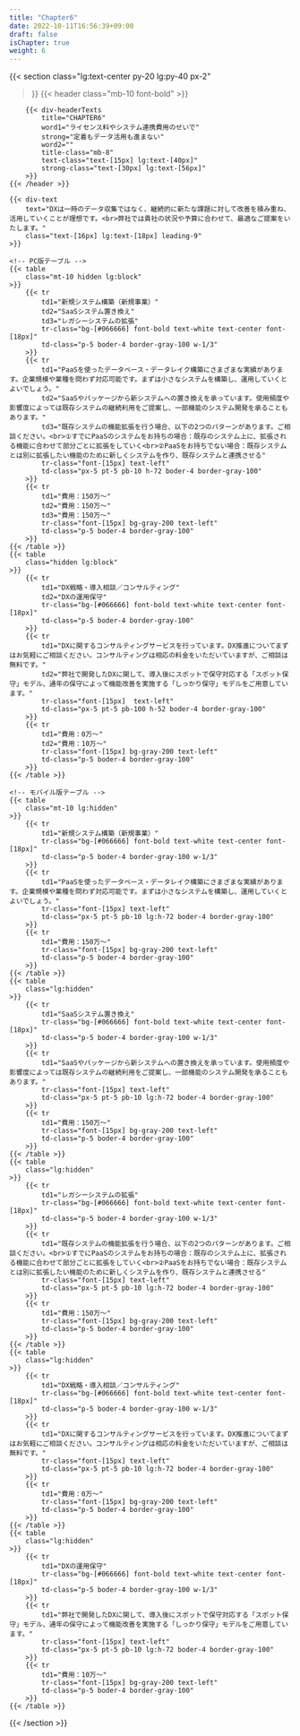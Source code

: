 ```yaml
---
title: "Chapter6"
date: 2022-10-11T16:56:39+09:00
draft: false
isChapter: true
weight: 6
---
```


{{< section
    class="lg:text-center py-20 lg:py-40 px-2"
>}}
    {{< header
        class="mb-10 font-bold"
    >}}

        {{< div-headerTexts
            title="CHAPTER6"
            word1="ライセンス料やシステム連携費用のせいで"
            strong="定着もデータ活用も進まない"
            word2=""
            title-class="mb-8"
            text-class="text-[15px] lg:text-[40px]"
            strong-class="text-[30px] lg:text-[56px]"
        >}}
    {{< /header >}}

    {{< div-text
        text="DXは一時のデータ収集ではなく、継続的に新たな課題に対して改善を積み重ね、活用していくことが理想です。<br>弊社では貴社の状況や予算に合わせて、最適なご提案をいたします。"
        class="text-[16px] lg:text-[18px] leading-9"
    >}} 

    <!-- PC版テーブル -->
    {{< table 
        class="mt-10 hidden lg:block"
    >}}
        {{< tr 
            td1="新規システム構築（新規事業）"
            td2="SaaSシステム置き換え" 
            td3="レガシーシステムの拡張"
            tr-class="bg-[#066666] font-bold text-white text-center font-[18px]"
            td-class="p-5 boder-4 border-gray-100 w-1/3"
        >}}
        {{< tr 
            td1="PaaSを使ったデータベース・データレイク構築にさまざまな実績があります。企業規模や業種を問わず対応可能です。まずは小さなシステムを構築し、運用していくとよいでしょう。"
            td2="SaaSやパッケージから新システムへの置き換えを承っています。使用頻度や影響度によっては既存システムの継続利用をご提案し、一部機能のシステム開発を承ることもあります。" 
            td3="既存システムの機能拡張を行う場合、以下の2つのパターンがあります。ご相談ください。<br>①すでにPaaSのシステムをお持ちの場合：既存のシステム上に、拡張される機能に合わせて部分ごとに拡張をしていく<br>②PaaSをお持ちでない場合：既存システムとは別に拡張したい機能のために新しくシステムを作り、既存システムと連携させる"
            tr-class="font-[15px] text-left"
            td-class="px-5 pt-5 pb-10 h-72 boder-4 border-gray-100"
        >}}
        {{< tr 
            td1="費用：150万〜"
            td2="費用：150万〜" 
            td3="費用：150万〜"
            tr-class="font-[15px] bg-gray-200 text-left"
            td-class="p-5 boder-4 border-gray-100"
        >}}
    {{< /table >}}
    {{< table 
        class="hidden lg:block"
    >}}
        {{< tr 
            td1="DX戦略・導入相談／コンサルティング"
            td2="DXの運用保守" 
            tr-class="bg-[#066666] font-bold text-white text-center font-[18px]"
            td-class="p-5 boder-4 border-gray-100"
        >}}
        {{< tr 
            td1="DXに関するコンサルティングサービスを行っています。DX推進についてまずはお気軽にご相談ください。コンサルティングは相応の料金をいただいていますが、ご相談は無料です。"
            td2="弊社で開発したDXに関して、導入後にスポットで保守対応する「スポット保守」モデル、通年の保守によって機能改善を実施する「しっかり保守」モデルをご用意しています。" 
            tr-class="font-[15px]  text-left"
            td-class="px-5 pt-5 pb-100 h-52 boder-4 border-gray-100"
        >}}
        {{< tr 
            td1="費用：0万〜"
            td2="費用：10万〜" 
            tr-class="font-[15px] bg-gray-200 text-left"
            td-class="p-5 boder-4 border-gray-100"
        >}}
    {{< /table >}}

    <!-- モバイル版テーブル -->
    {{< table 
        class="mt-10 lg:hidden"
    >}}
        {{< tr 
            td1="新規システム構築（新規事業）"
            tr-class="bg-[#066666] font-bold text-white text-center font-[18px]"
            td-class="p-5 boder-4 border-gray-100 w-1/3"
        >}}
        {{< tr 
            td1="PaaSを使ったデータベース・データレイク構築にさまざまな実績があります。企業規模や業種を問わず対応可能です。まずは小さなシステムを構築し、運用していくとよいでしょう。"
            tr-class="font-[15px] text-left"
            td-class="px-5 pt-5 pb-10 lg:h-72 boder-4 border-gray-100"
        >}}
        {{< tr 
            td1="費用：150万〜"
            tr-class="font-[15px] bg-gray-200 text-left"
            td-class="p-5 boder-4 border-gray-100"
        >}}
    {{< /table >}}
    {{< table 
        class="lg:hidden"
    >}}
        {{< tr 
            td1="SaaSシステム置き換え"
            tr-class="bg-[#066666] font-bold text-white text-center font-[18px]"
            td-class="p-5 boder-4 border-gray-100 w-1/3"
        >}}
        {{< tr 
            td1="SaaSやパッケージから新システムへの置き換えを承っています。使用頻度や影響度によっては既存システムの継続利用をご提案し、一部機能のシステム開発を承ることもあります。"
            tr-class="font-[15px] text-left"
            td-class="px-5 pt-5 pb-10 lg:h-72 boder-4 border-gray-100"
        >}}
        {{< tr 
            td1="費用：150万〜"
            tr-class="font-[15px] bg-gray-200 text-left"
            td-class="p-5 boder-4 border-gray-100"
        >}}
    {{< /table >}}
    {{< table 
        class="lg:hidden"
    >}}
        {{< tr 
            td1="レガシーシステムの拡張"
            tr-class="bg-[#066666] font-bold text-white text-center font-[18px]"
            td-class="p-5 boder-4 border-gray-100 w-1/3"
        >}}
        {{< tr 
            td1="既存システムの機能拡張を行う場合、以下の2つのパターンがあります。ご相談ください。<br>①すでにPaaSのシステムをお持ちの場合：既存のシステム上に、拡張される機能に合わせて部分ごとに拡張をしていく<br>②PaaSをお持ちでない場合：既存システムとは別に拡張したい機能のために新しくシステムを作り、既存システムと連携させる"
            tr-class="font-[15px] text-left"
            td-class="px-5 pt-5 pb-10 lg:h-72 boder-4 border-gray-100"
        >}}
        {{< tr 
            td1="費用：150万〜"
            tr-class="font-[15px] bg-gray-200 text-left"
            td-class="p-5 boder-4 border-gray-100"
        >}}
    {{< /table >}}
    {{< table 
        class="lg:hidden"
    >}}
        {{< tr 
            td1="DX戦略・導入相談／コンサルティング"
            tr-class="bg-[#066666] font-bold text-white text-center font-[18px]"
            td-class="p-5 boder-4 border-gray-100 w-1/3"
        >}}
        {{< tr 
            td1="DXに関するコンサルティングサービスを行っています。DX推進についてまずはお気軽にご相談ください。コンサルティングは相応の料金をいただいていますが、ご相談は無料です。"
            tr-class="font-[15px] text-left"
            td-class="px-5 pt-5 pb-10 lg:h-72 boder-4 border-gray-100"
        >}}
        {{< tr 
            td1="費用：0万〜"
            tr-class="font-[15px] bg-gray-200 text-left"
            td-class="p-5 boder-4 border-gray-100"
        >}}
    {{< /table >}}
    {{< table 
        class="lg:hidden"
    >}}
        {{< tr 
            td1="DXの運用保守"
            tr-class="bg-[#066666] font-bold text-white text-center font-[18px]"
            td-class="p-5 boder-4 border-gray-100 w-1/3"
        >}}
        {{< tr 
            td1="弊社で開発したDXに関して、導入後にスポットで保守対応する「スポット保守」モデル、通年の保守によって機能改善を実施する「しっかり保守」モデルをご用意しています。"
            tr-class="font-[15px] text-left"
            td-class="px-5 pt-5 pb-10 lg:h-72 boder-4 border-gray-100"
        >}}
        {{< tr 
            td1="費用：10万〜"
            tr-class="font-[15px] bg-gray-200 text-left"
            td-class="p-5 boder-4 border-gray-100"
        >}}
    {{< /table >}}
{{< /section >}}
